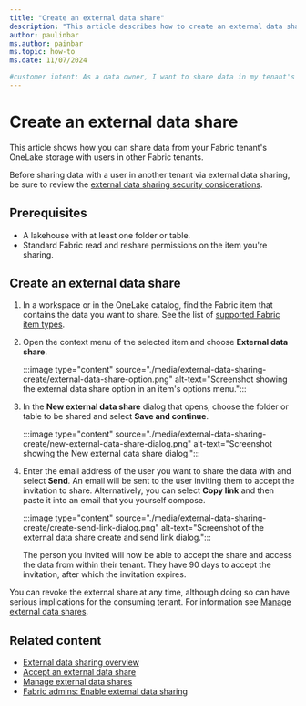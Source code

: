 ```yaml
---
title: "Create an external data share"
description: "This article describes how to create an external data share to share data in a OneLake storage account with a user in another tenant."
author: paulinbar
ms.author: painbar
ms.topic: how-to
ms.date: 11/07/2024

#customer intent: As a data owner, I want to share data in my tenant's OneLake storage with an user in another Fabric tenant.
---
```


# Create an external data share

This article shows how you can share data from your Fabric tenant's OneLake storage with users in other Fabric tenants.

Before sharing data with a user in another tenant via external data sharing, be sure to review the [external data sharing security considerations](./external-data-sharing-overview.md#security-considerations).

## Prerequisites

* A lakehouse with at least one folder or table.
* Standard Fabric read and reshare permissions on the item you're sharing.

## Create an external data share

1. In a workspace or in the OneLake catalog, find the Fabric item that contains the data you want to share. See the list of [supported Fabric item types](./external-data-sharing-overview.md#supported-fabric-item-types).

1. Open the context menu of the selected item and choose **External data share**.

    :::image type="content" source="./media/external-data-sharing-create/external-data-share-option.png" alt-text="Screenshot showing the external data share option in an item's options menu.":::

1. In the **New external data share** dialog that opens, choose the folder or table to be shared and select **Save and continue**.

    :::image type="content" source="./media/external-data-sharing-create/new-external-data-share-dialog.png" alt-text="Screenshot showing the New external data share dialog.":::
 
1. Enter the email address of the user you want to share the data with and select **Send**. An email will be sent to the user inviting them to accept the invitation to share. Alternatively, you can select **Copy link** and then paste it into an email that you yourself compose.

    :::image type="content" source="./media/external-data-sharing-create/create-send-link-dialog.png" alt-text="Screenshot of the external data share create and send link dialog.":::
 
    The person you invited will now be able to accept the share and access the data from within their tenant. They have 90 days to accept the invitation, after which the invitation expires.

You can revoke the external share at any time, although doing so can have serious implications for the consuming tenant. For information see [Manage external data shares](./external-data-sharing-manage.md#revoke-external-data-shares).

## Related content

* [External data sharing overview](./external-data-sharing-overview.md)
* [Accept an external data share](./external-data-sharing-accept.md)
* [Manage external data shares](./external-data-sharing-manage.md)
* [Fabric admins: Enable external data sharing](./external-data-sharing-enable.md)